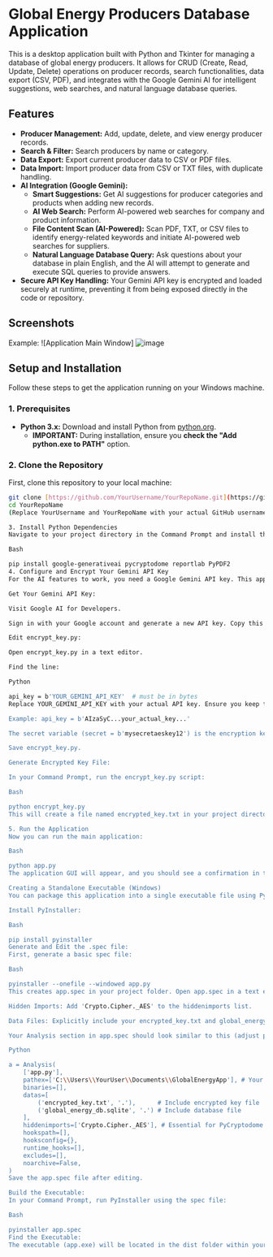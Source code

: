 # Global Energy Producers Database Application

This is a desktop application built with Python and Tkinter for managing a database of global energy producers. It allows for CRUD (Create, Read, Update, Delete) operations on producer records, search functionalities, data export (CSV, PDF), and integrates with the Google Gemini AI for intelligent suggestions, web searches, and natural language database queries.

## Features

* **Producer Management:** Add, update, delete, and view energy producer records.
* **Search & Filter:** Search producers by name or category.
* **Data Export:** Export current producer data to CSV or PDF files.
* **Data Import:** Import producer data from CSV or TXT files, with duplicate handling.
* **AI Integration (Google Gemini):**
    * **Smart Suggestions:** Get AI suggestions for producer categories and products when adding new records.
    * **AI Web Search:** Perform AI-powered web searches for company and product information.
    * **File Content Scan (AI-Powered):** Scan PDF, TXT, or CSV files to identify energy-related keywords and initiate AI-powered web searches for suppliers.
    * **Natural Language Database Query:** Ask questions about your database in plain English, and the AI will attempt to generate and execute SQL queries to provide answers.
* **Secure API Key Handling:** Your Gemini API key is encrypted and loaded securely at runtime, preventing it from being exposed directly in the code or repository.

## Screenshots

Example:
![Application Main Window]
![image](https://github.com/user-attachments/assets/4d452a36-a50a-48c2-8866-ba905096abd3)


## Setup and Installation
Follow these steps to get the application running on your Windows machine.

### 1. Prerequisites
* **Python 3.x:** Download and install Python from [python.org](https://www.python.org/downloads/windows/).
    * **IMPORTANT:** During installation, ensure you **check the "Add python.exe to PATH"** option.

### 2. Clone the Repository
First, clone this repository to your local machine:

```bash
git clone [https://github.com/YourUsername/YourRepoName.git](https://github.com/YourUsername/YourRepoName.git)
cd YourRepoName
(Replace YourUsername and YourRepoName with your actual GitHub username and repository name)

3. Install Python Dependencies
Navigate to your project directory in the Command Prompt and install the necessary libraries:

Bash

pip install google-generativeai pycryptodome reportlab PyPDF2
4. Configure and Encrypt Your Gemini API Key
For the AI features to work, you need a Google Gemini API key. This application encrypts your key for security.

Get Your Gemini API Key:

Visit Google AI for Developers.

Sign in with your Google account and generate a new API key. Copy this key.

Edit encrypt_key.py:

Open encrypt_key.py in a text editor.

Find the line:

Python

api_key = b'YOUR_GEMINI_API_KEY'  # must be in bytes
Replace YOUR_GEMINI_API_KEY with your actual API key. Ensure you keep the b' prefix and the single quotes.

Example: api_key = b'AIzaSyC...your_actual_key...'

The secret variable (secret = b'mysecretaeskey12') is the encryption key. For a real-world application, this should be a strong, randomly generated 16-byte key and kept highly secure (e.g., loaded from an environment variable). For this demonstration, ensure the secret in encrypt_key.py matches SECRET_KEY in app.py.

Save encrypt_key.py.

Generate Encrypted Key File:

In your Command Prompt, run the encrypt_key.py script:

Bash

python encrypt_key.py
This will create a file named encrypted_key.txt in your project directory. This file contains your encrypted API key, which app.py will use.

5. Run the Application
Now you can run the main application:

Bash

python app.py
The application GUI will appear, and you should see a confirmation in the console that the Gemini AI API was configured.

Creating a Standalone Executable (Windows)
You can package this application into a single executable file using PyInstaller, allowing others to run it without installing Python or its dependencies.

Install PyInstaller:

Bash

pip install pyinstaller
Generate and Edit the .spec file:
First, generate a basic spec file:

Bash

pyinstaller --onefile --windowed app.py
This creates app.spec in your project folder. Open app.spec in a text editor and make the following crucial modifications:

Hidden Imports: Add 'Crypto.Cipher._AES' to the hiddenimports list.

Data Files: Explicitly include your encrypted_key.txt and global_energy_db.sqlite files in the datas list.

Your Analysis section in app.spec should look similar to this (adjust pathex to your actual path):

Python

a = Analysis(
    ['app.py'],
    pathex=['C:\\Users\\YourUser\\Documents\\GlobalEnergyApp'], # Your project path
    binaries=[],
    datas=[
        ('encrypted_key.txt', '.'),      # Include encrypted key file
        ('global_energy_db.sqlite', '.') # Include database file
    ],
    hiddenimports=['Crypto.Cipher._AES'], # Essential for PyCryptodome
    hookspath=[],
    hooksconfig={},
    runtime_hooks=[],
    excludes=[],
    noarchive=False,
)
Save the app.spec file after editing.

Build the Executable:
In your Command Prompt, run PyInstaller using the spec file:

Bash

pyinstaller app.spec
Find the Executable:
The executable (app.exe) will be located in the dist folder within your project directory (e.g., YourRepoName/dist/app.exe).
